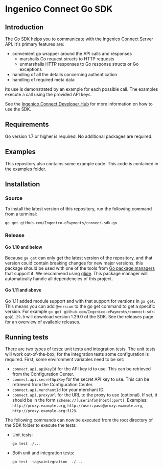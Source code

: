 # Ingenico Connect Go SDK

## Introduction

The Go SDK helps you to communicate with the [Ingenico Connect](https://epayments.developer-ingenico.com/) Server API. It's primary features are:

* convenient go wrapper around the API calls and responses
    * marshalls Go request structs to HTTP requests
    * unmarshalls HTTP responses to Go response structs or Go exceptions
* handling of all the details concerning authentication
* handling of required meta data

Its use is demonstrated by an example for each possible call. The examples execute a call using the provided API keys.

See the [Ingenico Connect Developer Hub](https://epayments.developer-ingenico.com/documentation/sdk/server/go/) for more information on how to use the SDK.

## Requirements

Go version 1.7 or higher is required. No additional packages are required.

## Examples

This repository also contains some example code. This code is contained in the examples folder.

## Installation

### Source

To install the latest version of this repository, run the following command from a terminal:

    go get github.com/Ingenico-ePayments/connect-sdk-go

### Release

#### Go 1.10 and below

Because `go get` can only get the latest version of the repository, and that version could contain breaking changes for new major versions, this package should be used with one of the tools from [Go package managers](https://github.com/golang/go/wiki/PackageManagementTools#pkg-copy-built-using-gopath-modification-supports-fetching-specific-version) that support it. We recommend using [glide](https://github.com/Masterminds/glide). This package manager will automatically handle all dependencies of this project.

#### Go 1.11 and above
Go 1.11 added module support and with that support for versions in `go get`. This means you can add `@version` to the go get command to get a specific version. For example `go get github.com/Ingenico-ePayments/connect-sdk-go@1.29.0` will download version 1.29.0 of the SDK. See the releases page for an overview of available releases.

## Running tests

There are two types of tests: unit tests and integration tests. The unit tests will work out-of-the-box; for the integration tests some configuration is required. First, some environment variables need to be set:

* `connect.api.apiKeyId` for the API key id to use. This can be retrieved from the Configuration Center.
* `connect.api.secretApiKey` for the secret API key to use. This can be retrieved from the Configuration Center.
* `connect.api.merchantId` for your merchant ID.
* `connect.api.proxyUrl` for the URL to the proxy to use (optional). If set, it should be in the form `scheme://[userinfo@]host[:port]`. Examples: `http://proxy.example.org`, `http://user:pass@proxy.example.org`, `http://proxy.example.org:3128`.

The following commands can now be executed from the root directory of the SDK folder to execute the tests:

* Unit tests:
    
    ```
    go test ./...
    ```
*  Both unit and integration tests:
    
    ```
    go test -tags=integration  ./...
    ```
